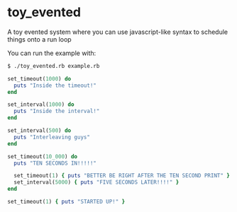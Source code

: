 toy_evented
===========

A toy evented system where you can use javascript-like syntax to schedule things onto a run loop

You can run the example with:

```sh
$ ./toy_evented.rb example.rb
```

```ruby
set_timeout(1000) do
  puts "Inside the timeout!"
end

set_interval(1000) do
  puts "Inside the interval!"
end

set_interval(500) do
  puts "Interleaving guys"
end

set_timeout(10_000) do
  puts "TEN SECONDS IN!!!!!"

  set_timeout(1) { puts "BETTER BE RIGHT AFTER THE TEN SECOND PRINT" }
  set_interval(5000) { puts "FIVE SECONDS LATER!!!!" }
end

set_timeout(1) { puts "STARTED UP!" }
```
